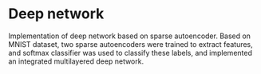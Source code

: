 # Deep network
Implementation of deep network based on sparse autoencoder.
Based on MNIST dataset, two sparse autoencoders were trained to extract features, and softmax classifier was used to classify these labels, and implemented an integrated multilayered deep network.
